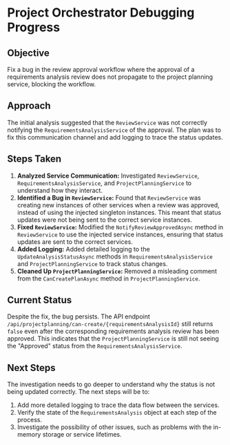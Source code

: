 # Project Orchestrator Debugging Progress

## Objective

Fix a bug in the review approval workflow where the approval of a requirements analysis review does not propagate to the project planning service, blocking the workflow.

## Approach

The initial analysis suggested that the `ReviewService` was not correctly notifying the `RequirementsAnalysisService` of the approval. The plan was to fix this communication channel and add logging to trace the status updates.

## Steps Taken

1.  **Analyzed Service Communication:** Investigated `ReviewService`, `RequirementsAnalysisService`, and `ProjectPlanningService` to understand how they interact.
2.  **Identified a Bug in `ReviewService`:** Found that `ReviewService` was creating new instances of other services when a review was approved, instead of using the injected singleton instances. This meant that status updates were not being sent to the correct service instances.
3.  **Fixed `ReviewService`:** Modified the `NotifyReviewApprovedAsync` method in `ReviewService` to use the injected service instances, ensuring that status updates are sent to the correct services.
4.  **Added Logging:** Added detailed logging to the `UpdateAnalysisStatusAsync` methods in `RequirementsAnalysisService` and `ProjectPlanningService` to track status changes.
5.  **Cleaned Up `ProjectPlanningService`:** Removed a misleading comment from the `CanCreatePlanAsync` method in `ProjectPlanningService`.

## Current Status

Despite the fix, the bug persists. The API endpoint `/api/projectplanning/can-create/{requirementsAnalysisId}` still returns `false` even after the corresponding requirements analysis review has been approved. This indicates that the `ProjectPlanningService` is still not seeing the "Approved" status from the `RequirementsAnalysisService`.

## Next Steps

The investigation needs to go deeper to understand why the status is not being updated correctly. The next steps will be to:

1.  Add more detailed logging to trace the data flow between the services.
2.  Verify the state of the `RequirementsAnalysis` object at each step of the process.
3.  Investigate the possibility of other issues, such as problems with the in-memory storage or service lifetimes.
